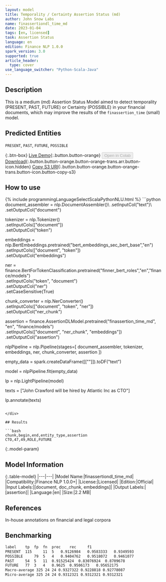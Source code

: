 ```yaml
---
layout: model
title: Temporality / Certainty Assertion Status (md)
author: John Snow Labs
name: finassertiondl_time_md
date: 2023-01-04
tags: [en, licensed]
task: Assertion Status
language: en
edition: Finance NLP 1.0.0
spark_version: 3.0
supported: true
article_header:
  type: cover
use_language_switcher: "Python-Scala-Java"
---
```


## Description

This is a medium (md) Assertion Status Model aimed to detect temporality (PRESENT, PAST, FUTURE) or Certainty (POSSIBLE) in your financial documents, which may improve the results of the `finassertion_time` (small) model.

## Predicted Entities

`PRESENT`, `PAST`, `FUTURE`, `POSSIBLE`

{:.btn-box}
[Live Demo](https://demo.johnsnowlabs.com/finance/FINASSERTION_TEMPORALITY){:.button.button-orange}
<button class="button button-orange" disabled>Open in Colab</button>
[Download](https://s3.amazonaws.com/auxdata.johnsnowlabs.com/finance/models/finassertiondl_time_md_en_1.0.0_3.0_1672844660896.zip){:.button.button-orange.button-orange-trans.arr.button-icon.hidden}
[Copy S3 URI](s3://auxdata.johnsnowlabs.com/finance/models/finassertiondl_time_md_en_1.0.0_3.0_1672844660896.zip){:.button.button-orange.button-orange-trans.button-icon.button-copy-s3}

## How to use



<div class="tabs-box" markdown="1">
{% include programmingLanguageSelectScalaPythonNLU.html %}
```python
document_assembler = nlp.DocumentAssembler()\
    .setInputCol("text")\
    .setOutputCol("document")

tokenizer = nlp.Tokenizer()\
    .setInputCols(["document"])\
    .setOutputCol("token")

embeddings = nlp.BertEmbeddings.pretrained("bert_embeddings_sec_bert_base","en") \
    .setInputCols(["document", "token"]) \
    .setOutputCol("embeddings")

ner = finance.BertForTokenClassification.pretrained("finner_bert_roles","en","finance/models")\
  .setInputCols("token", "document")\
  .setOutputCol("ner")\
  .setCaseSensitive(True)  

chunk_converter = nlp.NerConverter() \
    .setInputCols(["document", "token", "ner"]) \
    .setOutputCol("ner_chunk")

assertion = finance.AssertionDLModel.pretrained("finassertion_time_md", "en", "finance/models")\
    .setInputCols(["document", "ner_chunk", "embeddings"]) \
    .setOutputCol("assertion")
    
nlpPipeline = nlp.Pipeline(stages=[
    document_assembler, 
    tokenizer,
    embeddings,
    ner,
    chunk_converter,
    assertion
    ])

empty_data = spark.createDataFrame([[""]]).toDF("text")

model = nlpPipeline.fit(empty_data)

lp = nlp.LightPipeline(model)

texts = ["John Crawford will be hired by Atlantic Inc as CTO"]

lp.annotate(texts)
```

</div>

## Results

```bash
chunk,begin,end,entity_type,assertion
CTO,47,49,ROLE,FUTURE
```

{:.model-param}
## Model Information

{:.table-model}
|---|---|
|Model Name:|finassertiondl_time_md|
|Compatibility:|Finance NLP 1.0.0+|
|License:|Licensed|
|Edition:|Official|
|Input Labels:|[document, doc_chunk, embeddings]|
|Output Labels:|[assertion]|
|Language:|en|
|Size:|2.2 MB|

## References

In-house annotations on financial and legal corpora

## Benchmarking

```bash
label	 tp	 fp	 fn	 prec	 rec	 f1
PRESENT	 115	 11	 5	 0.9126984	 0.9583333	 0.9349593
POSSIBLE	 79	 5	 4	 0.9404762	 0.9518072	 0.9461077
PAST	 54	 5	 11	 0.91525424	 0.83076924	 0.8709678
FUTURE	 77	 3	 4	 0.9625	 0.9506173	 0.95652175
Macro-average 325 24 24 0.9327322 0.9228818 0.92778087
Micro-average 325 24 24 0.9312321 0.9312321 0.9312321
```